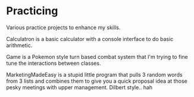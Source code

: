# Practicing

Various practice projects to enhance my skills.

Calculatron is a basic calculator with a console interface to do basic arithmetic.

Game is a Pokemon style turn based combat system that I'm trying to fine tune the interactions between classes.

MarketingMadeEasy is a stupid little program that pulls 3 random words from 3 lists and combines them to give you a quick proposal idea at those pesky meetings with upper management. Dilbert style.. hah